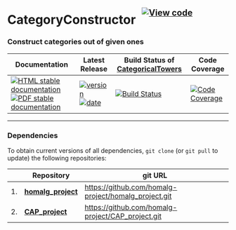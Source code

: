 <!-- BEGIN HEADER -->
# CategoryConstructor&ensp;<sup><sup>[![View code][code-img]][code-url]</sup></sup>

### Construct categories out of given ones

| Documentation | Latest Release | Build Status of [CategoricalTowers](/../../) | Code Coverage |
| ------------- | -------------- | ------------ | ------------- |
| [![HTML stable documentation][html-img]][html-url] [![PDF stable documentation][pdf-img]][pdf-url] | [![version][version-img]][version-url] [![date][date-img]][date-url] | [![Build Status][tests-img]][tests-url] | [![Code Coverage][codecov-img]][codecov-url] |

<!-- END HEADER -->

<!-- BEGIN FOOTER -->
---

### Dependencies

To obtain current versions of all dependencies, `git clone` (or `git pull` to update) the following repositories:

|    | Repository | git URL |
|--- | ---------- | ------- |
| 1. | [**homalg_project**](https://github.com/homalg-project/homalg_project#readme) | https://github.com/homalg-project/homalg_project.git |
| 2. | [**CAP_project**](https://github.com/homalg-project/CAP_project#readme) | https://github.com/homalg-project/CAP_project.git |

[html-img]: https://img.shields.io/badge/🔗%20HTML-stable-blue.svg
[html-url]: https://homalg-project.github.io/CategoricalTowers/CategoryConstructor/doc/chap0_mj.html

[pdf-img]: https://img.shields.io/badge/🔗%20PDF-stable-blue.svg
[pdf-url]: https://homalg-project.github.io/CategoricalTowers/CategoryConstructor/download_pdf.html

[version-img]: https://img.shields.io/endpoint?url=https://homalg-project.github.io/CategoricalTowers/CategoryConstructor/badge_version.json&label=🔗%20version&color=yellow
[version-url]: https://homalg-project.github.io/CategoricalTowers/CategoryConstructor/view_release.html

[date-img]: https://img.shields.io/endpoint?url=https://homalg-project.github.io/CategoricalTowers/CategoryConstructor/badge_date.json&label=🔗%20released%20on&color=yellow
[date-url]: https://homalg-project.github.io/CategoricalTowers/CategoryConstructor/view_release.html

[tests-img]: https://github.com/homalg-project/CategoricalTowers/actions/workflows/Tests.yml/badge.svg?branch=master
[tests-url]: https://github.com/homalg-project/CategoricalTowers/actions/workflows/Tests.yml?query=branch%3Amaster

[codecov-img]: https://codecov.io/gh/homalg-project/CategoricalTowers/branch/master/graph/badge.svg?flag=CategoryConstructor
[codecov-url]: https://app.codecov.io/gh/homalg-project/CategoricalTowers/tree/master/CategoryConstructor

[code-img]: https://img.shields.io/badge/-View%20code-blue?logo=github
[code-url]: https://github.com/homalg-project/CategoricalTowers/tree/master/CategoryConstructor#top
<!-- END FOOTER -->
